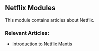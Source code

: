 ## Netflix Modules

This module contains articles about Netflix. 

### Relevant Articles:

- [Introduction to Netflix Mantis](https://www.baeldung.com/java-netflix-mantis)
